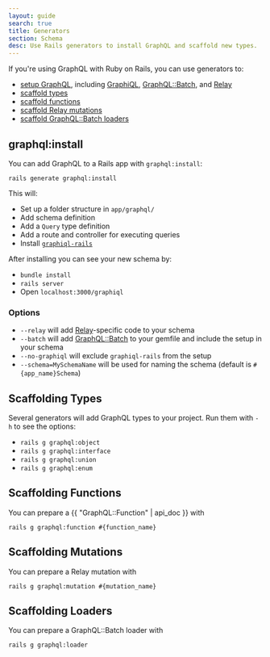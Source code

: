 ```yaml
---
layout: guide
search: true
title: Generators
section: Schema
desc: Use Rails generators to install GraphQL and scaffold new types.
---
```


If you're using GraphQL with Ruby on Rails, you can use generators to:

- [setup GraphQL](#graphqlinstall), including [GraphiQL](https://github.com/graphql/graphiql), [GraphQL::Batch](https://github.com/Shopify/graphql-batch), and [Relay](https://facebook.github.io/relay/)
- [scaffold types](#scaffolding-types)
- [scaffold functions](#scaffolding-functions)
- [scaffold Relay mutations](#scaffolding-mutations)
- [scaffold GraphQL::Batch loaders](#scaffolding-loaders)

## graphql:install

You can add GraphQL to a Rails app with `graphql:install`:

```
rails generate graphql:install
```

This will:

- Set up a folder structure in `app/graphql/`
- Add schema definition
- Add a `Query` type definition
- Add a route and controller for executing queries
- Install [`graphiql-rails`](https://github.com/rmosolgo/graphiql-rails)

After installing you can see your new schema by:

- `bundle install`
- `rails server`
- Open `localhost:3000/graphiql`

### Options

- `--relay` will add [Relay](https://facebook.github.io/relay/)-specific code to your schema
- `--batch` will add [GraphQL::Batch](https://github.com/Shopify/graphql-batch) to your gemfile and include the setup in your schema
- `--no-graphiql` will exclude `graphiql-rails` from the setup
- `--schema=MySchemaName` will be used for naming the schema (default is `#{app_name}Schema`)

## Scaffolding Types

Several generators will add GraphQL types to your project. Run them with `-h` to see the options:

- `rails g graphql:object`
- `rails g graphql:interface`
- `rails g graphql:union`
- `rails g graphql:enum`

## Scaffolding Functions

You can prepare a {{ "GraphQL::Function" | api_doc }} with

```
rails g graphql:function #{function_name}
```

## Scaffolding Mutations

You can prepare a Relay mutation with

```
rails g graphql:mutation #{mutation_name}
```

## Scaffolding Loaders

You can prepare a GraphQL::Batch loader with

```
rails g graphql:loader
```
